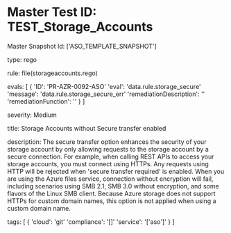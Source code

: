 



# Master Test ID: TEST_Storage_Accounts


Master Snapshot Id: ['ASO_TEMPLATE_SNAPSHOT']

type: rego

rule: file(storageaccounts.rego)

evals: [
    {
       'ID': 'PR-AZR-0092-ASO'
       'eval': 'data.rule.storage_secure'
       'message': 'data.rule.storage_secure_err'
       'remediationDescription': ''
       'remediationFunction': ''
    }
]

severity: Medium

title: Storage Accounts without Secure transfer enabled

description: The secure transfer option enhances the security of your storage account by only allowing requests to the storage account by a secure connection. For example, when calling REST APIs to access your storage accounts, you must connect using HTTPs. Any requests using HTTP will be rejected when 'secure transfer required' is enabled. When you are using the Azure files service, connection without encryption will fail, including scenarios using SMB 2.1, SMB 3.0 without encryption, and some flavors of the Linux SMB client. Because Azure storage does not support HTTPs for custom domain names, this option is not applied when using a custom domain name.

tags: [
    {
       'cloud': 'git'
       'compliance': '[]'
       'service': '['aso']'
    }
]